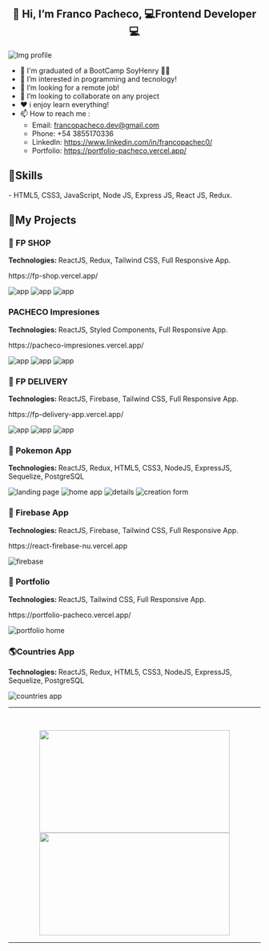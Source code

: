 <h2 align="center">👋 Hi, I’m Franco Pacheco, 💻Frontend Developer💻</h2>
<img src='https://mediaprotc.pe/wp-content/uploads/2021/06/javascript-banner.jpg' alt="Img profile" min-width="40" min-height="20"/>

- 🚀 I'm graduated of a BootCamp SoyHenry 👨‍🎓
- 👀 I’m interested in programming and tecnology!
- 💌 I’m looking for a remote job!
- 🙌 I’m looking to collaborate on any project
- ❤️ i enjoy learn everything!
- 📫 How to reach me :
  - Email: francopacheco.dev@gmail.com
  - Phone: +54 3855170336
  - LinkedIn: https://www.linkedin.com/in/francopachec0/
  - Portfolio: https://portfolio-pacheco.vercel.app/

<h2 align="left">🚀Skills</h2>
- HTML5, CSS3, JavaScript, Node JS, Express JS, React JS, Redux.

<h2 align="left">📌My Projects</h2>
<h3 align="left">🎁 FP SHOP</h3>
  <p align="left"><strong>
Technologies: </strong>ReactJS, Redux, Tailwind CSS, Full Responsive App.</p>
<p align="left">https://fp-shop.vercel.app/</p>
<img src="./fpshop.PNG" alt= "app">
<img src="./fpshop2.PNG" alt= "app">
<img src="./fpshop3.PNG" alt= "app">
<h3 align="left">PACHECO Impresiones</h3>
  <p align="left"><strong>
Technologies: </strong>ReactJS, Styled Components, Full Responsive App.</p>
<p align="left">https://pacheco-impresiones.vercel.app/</p>
<img src="./pi1.PNG" alt= "app">
<img src="./pi2.PNG" alt= "app">
<img src="./pi3.PNG" alt= "app">
<h3 align="left">🍔 FP DELIVERY</h3>
  <p align="left"><strong>
Technologies: </strong>ReactJS, Firebase, Tailwind CSS, Full Responsive App.</p>
<p align="left">https://fp-delivery-app.vercel.app/</p>
<img src="./fp1.PNG" alt= "app">
<img src="./fp2.PNG" alt= "app">
<img src="./fp3.PNG" alt= "app">
<h3 align="left">🐢 Pokemon App</h3>
  <p align="left"><strong>
Technologies: </strong>ReactJS, Redux, HTML5, CSS3, NodeJS, ExpressJS, Sequelize, PostgreSQL</p>
  <img src="./1.png" alt= "landing page">
  <img src="./2.png" alt= "home app">
  <img src="./3.png" alt= "details">
  <img src="./4.png" alt= "creation form">
<h3 align="left">🧡 Firebase App</h3>
  <p align="left"><strong>
Technologies: </strong>ReactJS, Firebase, Tailwind CSS, Full Responsive App.</p>
<p align="left">https://react-firebase-nu.vercel.app</p>
<img src="./firebase.PNG" alt= "firebase">
<h3 align="left">💼 Portfolio</h3>
  <p align="left"><strong>
Technologies: </strong>ReactJS, Tailwind CSS, Full Responsive App.</p>
<p align="left">https://portfolio-pacheco.vercel.app/</p>
<img src='./Captura.PNG' alt='portfolio home'>
  <h3 align="left">🌎Countries App</h3>
  <p align="left"><strong>
Technologies: </strong>ReactJS, Redux, HTML5, CSS3, NodeJS, ExpressJS, Sequelize, PostgreSQL</p>
  <img src="./countries.png" alt= "countries app">
  
  
  
<hr>
<br />
<p align=center>
    <a href="https://github.com/anuraghazra/github-readme-stats" title="Go to Source">
        <img height=205 width=380 align="center" src="https://github-readme-stats.vercel.app/api?username=francopachec0&show_icons=true&theme=tokyonight">
    </a>
    <a href="https://github.com/anuraghazra/github-readme-stats">
<img height=205  width=380 align="center" src="https://github-readme-stats.vercel.app/api/top-langs/?username=francopachec0&hide=c%23,powershell,java&title_color=2aa889&text_color=99d1ce&icon_color=2bbc8a&bg_color=0c1014&langs_count=8&layout=compact" />
    </a>
</p>
<hr>

<!---
francopachec0/francopachec0 is a ✨ special ✨ repository because its `README.md` (this file) appears on your GitHub profile.
You can click the Preview link to take a look at your changes.
--->
